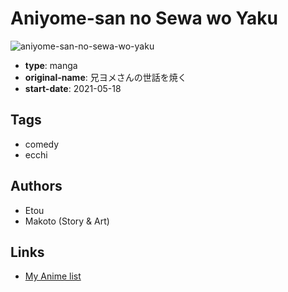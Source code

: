 # Aniyome-san no Sewa wo Yaku

![aniyome-san-no-sewa-wo-yaku](https://cdn.myanimelist.net/images/manga/3/245055.jpg)

-   **type**: manga
-   **original-name**: 兄ヨメさんの世話を焼く
-   **start-date**: 2021-05-18

## Tags

-   comedy
-   ecchi

## Authors

-   Etou
-   Makoto (Story & Art)

## Links

-   [My Anime list](https://myanimelist.net/manga/136863/Aniyome-san_no_Sewa_wo_Yaku)
